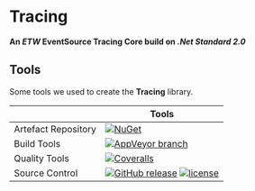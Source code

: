# Tracing

**An *ETW* EventSource Tracing Core build on *.Net Standard 2.0***

## Tools

Some tools we used to create the **Tracing** library.

|                       | Tools |
| --------------------- | ----- |
| Artefact Repository | [![NuGet](https://img.shields.io/nuget/v/ChilliCream.Tracing.svg)](https://www.nuget.org/packages/ChilliCream.Tracing) |
| Build Tools         | [![AppVeyor branch](https://img.shields.io/appveyor/ci/rstaib/Tracing/master.svg)](https://ci.appveyor.com/project/rstaib/tracing) |
| Quality Tools       | [![Coveralls](https://img.shields.io/coveralls/ChilliCream/Tracing.svg)](https://coveralls.io/github/ChilliCream/Tracing?branch=master) |
| Source Control      | [![GitHub release](https://img.shields.io/github/release/ChilliCream/Tracing.svg)](https://github.com/ChilliCream/Tracing/releases) [![license](https://img.shields.io/github/license/ChilliCream/Tracing.svg)](https://github.com/ChilliCream/Tracing/blob/raf/dev/LICENSE) |